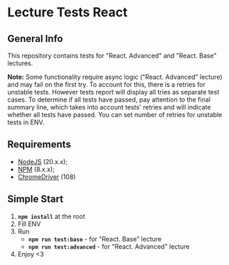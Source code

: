 # Lecture Tests React

## General Info

This repository contains tests for "React. Advanced" and "React. Base" lectures.

**Note:** Some functionality require async logic ("React. Advanced" lecture) and may fail on the first try. To account for this, there is a retries for unstable tests. However tests report will display all tries as separate test cases. To determine if all tests have passed, pay attention to the final summary line, which takes into account tests' retries and will indicate whether all tests have passed. You can set number of retries for unstable tests in ENV.

## Requirements

- [NodeJS](https://nodejs.org/en/) (20.x.x);
- [NPM](https://www.npmjs.com/) (8.x.x);
- [ChromeDriver](https://chromedriver.storage.googleapis.com/) (108)

## Simple Start

1. **`npm install`** at the root
2. Fill ENV
3. Run
   - **`npm run test:base`** - for "React. Base" lecture
   - **`npm run test:advanced`** - for "React. Advanced" lecture
4. Enjoy <3
